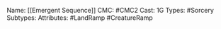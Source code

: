 Name: [[Emergent Sequence]]
CMC: #CMC2
Cast: 1G
Types: #Sorcery
Subtypes: 
Attributes: #LandRamp #CreatureRamp 